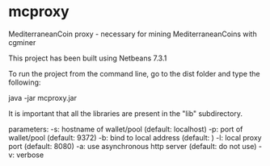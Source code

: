 mcproxy
=======

MediterraneanCoin proxy - necessary for mining MediterraneanCoins with cgminer

This project has been built using Netbeans 7.3.1



To run the project from the command line, go to the dist folder and
type the following:

java -jar mcproxy.jar

It is important that all the libraries are present in the "lib" subdirectory.

parameters:
-s: hostname of wallet/pool (default: localhost)
-p: port of wallet/pool (default: 9372)
-b: bind to local address (default: )
-l: local proxy port (default: 8080)
-a: use asynchronous http server (default: do not use)
-v: verbose
